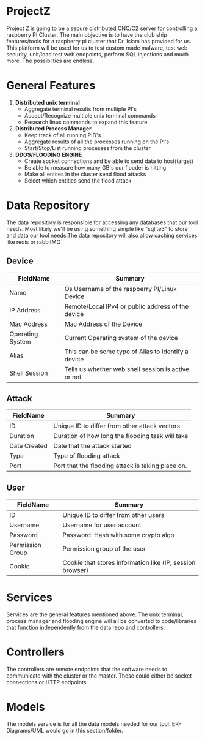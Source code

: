 # ProjectZ
Project Z is going to be a secure distributed CNC/C2 server for controlling a raspberry PI Cluster. The main objective is to have the club ship features/tools for a raspberry pi cluster that Dr. Islam has provided for us. This platform will be used for us to test custom made malware, test web security, unit/load test web endpoints, perform SQL injections and much more. The possibilties are endless.


# General Features

1. **Distributed unix terminal**
    * Aggregate terminal results from multiple PI's
    * Accept/Recognize multiple unix terminal commands
    * Research linux commands to expand this feature
2. **Distributed Process Manager**
    * Keep track of all running PID's
    * Aggregate results of all the processes running on the PI's
    * Start/Stop/List running processes from the cluster
3. **DDOS/FLOODING ENGINE**
    * Create socket connections and be able to send data to host(target)
    * Be able to measure how many GB's our flooder is hitting
    * Make all entites in the cluster send flood attacks
    * Select which entities send the flood attack


# Data Repository
The data repository is responsible for accessing any databases that our tool needs. Most likely we'll be using something simple like "sqlite3" to store and data our tool needs.The data repository will also allow caching services like redis or rabbitMQ


## Device 

| FieldName        | Summary                                             |
|------------------|-----------------------------------------------------|
| Name             | Os Username of the raspberry PI/Linux Device        |
| IP Address       | Remote/Local IPv4 or public address of the device   |
| Mac Address      | Mac Address of the Device                           |
| Operating System | Current Operating system of the device              |
| Alias            | This can be some type of Alias to Identify a device |
| Shell Session    | Tells us whether web shell session is active or not |

## Attack

| FieldName    | Summary                                            |
|--------------|----------------------------------------------------|
| ID           | Unique ID to differ from other attack vectors      |
| Duration     | Duration of how long the flooding task will take   |
| Date Created | Date that the attack started                       |
| Type         | Type of flooding attack                            |
| Port         | Port that the flooding attack is taking place on.  |

## User
| FieldName        | Summary                                                   |
|------------------|-----------------------------------------------------------|
| ID               | Unique ID to differ from other users                      |
| Username         | Username for user account                                 |
| Password         | Password: Hash with some crypto algo                      |
| Permission Group | Permission group of the user                              |
| Cookie           | Cookie that stores information like (IP, session browser) |

# Services
Services are the general features mentioned above. The unix terminal, process manager and flooding engine will all be converted to code/libraries that function independently from the data repo and controllers.


# Controllers
The controllers are remote endpoints that the software needs to communicate with the cluster or the master. These could either be socket connections or HTTP endpoints.


# Models
The models service is for all the data models needed for our tool. ER-Diagrams/UML would go in this section/folder.



